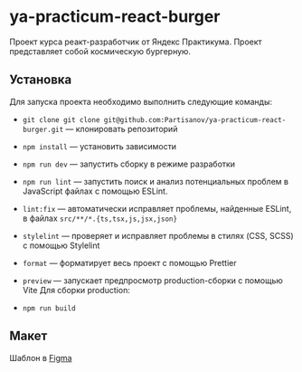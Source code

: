 # ya-practicum-react-burger

Проект курса реакт-разработчик от Яндекс Практикума.
Проект представляет собой космическую бургерную.

## Установка

Для запуска проекта необходимо выполнить следующие команды:

- `git clone git clone git@github.com:Partisanov/ya-practicum-react-burger.git` — клонировать репозиторий
- `npm install` — установить зависимости
- `npm run dev` — запустить сборку в режиме разработки
- `npm run lint` — запустить поиск и анализ потенциальных проблем в JavaScript файлах с помощью ESLint.
- `lint:fix` — автоматически исправляет проблемы, найденные ESLint, в файлах `src/**/*.{ts,tsx,js,jsx,json}`
- `stylelint` — проверяет и исправляет проблемы в стилях (CSS, SCSS) с помощью Stylelint
- `format` — форматирует весь проект с помощью Prettier
- `preview` — запускает предпросмотр production-сборки с помощью Vite
  Для сборки production:

- `npm run build`

## Макет

Шаблон в [Figma](https://www.figma.com/file/zFGN2O5xktHl9VmoOieq5E/React-_-Проектные-задачи_external_link?node-id=0%3A1)
